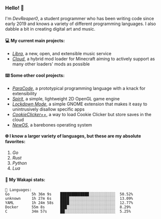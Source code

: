 ### Hello! 👋

I'm _DevReaper0_, a student programmer who has been writing code since early 2019 and knows a variety of different programming languages. I also dabble a bit in creating digital art and music.

#### 💻 My current main projects:

-   _[Libra](https://github.com/LibraMusic)_, a new, open, and extensible music service
-   _[Cloud](https://github.com/CloudLoaderMC/CloudLoader)_, a hybrid mod loader for Minecraft aiming to actively support as many other loaders' mods as possible

#### ⌨️ Some other cool projects:

-   _[ParaCode](https://github.com/ParaCodeLang/ParaCode)_, a prototypical programming language with a knack for extensibility
-   _[Spirit](https://gitlab.com/DevReaper0/SpiritEngine)_, a simple, lightweight 2D OpenGL game engine
-   _[Lockdown Mode](https://github.com/DevReaper0/GNOME-LockdownMode)_, a simple GNOME extension that makes it easy to unintrusively disallow specific apps
-   _[CookieClicker++](https://github.com/DevReaper0/CookieClickerPlusPlus)_, a way to load Cookie Clicker but store saves in the cloud
-   _[NewOS](https://github.com/DevReaper0/NewOS)_, a barebones operating system

#### 🌐 I know a larger variety of languages, but these are my absolute favorites:

1. _Go_
2. _Rust_
3. _Python_
4. _Lua_

#### 📡 My Wakapi stats:

```text
💾 Languages:
Go          5h 36m 9s    █████████████░░░░░░░░░░░░  50.52%
unknown     1h 27m 6s    ████░░░░░░░░░░░░░░░░░░░░░  13.09%
YAML        1h 24m 58s   ████░░░░░░░░░░░░░░░░░░░░░  12.77%
Docker      55m 8s       ███░░░░░░░░░░░░░░░░░░░░░░  8.29%
C           34m 57s      ██░░░░░░░░░░░░░░░░░░░░░░░  5.25%
```
